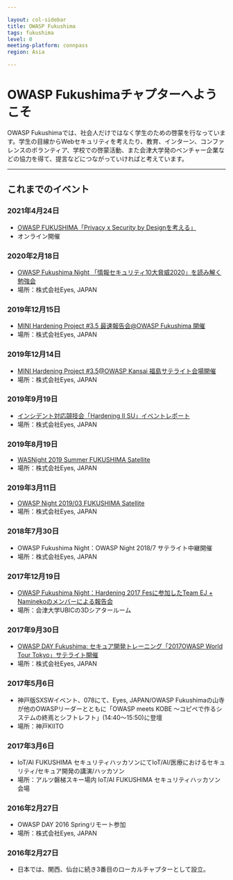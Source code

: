 ```yaml
---

layout: col-sidebar
title: OWASP Fukushima
tags: fukushima
level: 0
meeting-platform: connpass
region: Asia

---
```


# OWASP Fukushimaチャプターへようこそ

OWASP Fukushimaでは、社会人だけではなく学生のための啓蒙を行なっています。学生の目線からWebセキュリティを考えたり、教育、インターン、コンファレンスのボランティア、学校での啓蒙活動、また会津大学発のベンチャー企業などの協力を得て、提言などにつながっていければと考えています。

-----

<!--
## 開催予定のイベント

### 2021年4月24日

* [OWASP FUKUSHIMA「Privacy x Security by Designを考える」](https://owasp-fukushima.connpass.com/event/209957)
* オンライン開催

-----
-->

## これまでのイベント

### 2021年4月24日

* [OWASP FUKUSHIMA「Privacy x Security by Designを考える」](https://owasp-fukushima.connpass.com/event/209957)
* オンライン開催

### 2020年2月18日

* [OWASP Fukushima Night 「情報セキュリティ10大脅威2020」を読み解く勉強会](https://owasp-fukushima.connpass.com/event/166666/)
* 場所：株式会社Eyes, JAPAN

### 2019年12月15日

* [MINI Hardening Project #3.5 最速報告会@OWASP Fukushima 開催](https://owasp-fukushima.connpass.com/event/157000/)
* 場所：株式会社Eyes, JAPAN

### 2019年12月14日

* [MINI Hardening Project #3.5@OWASP Kansai 福島サテライト会場開催](https://owasp-fukushima.connpass.com/event/155918/)
* 場所：株式会社Eyes, JAPAN

### 2019年9月19日

* [インシデント対応競技会「Hardening II SU」イベントレポート](https://owasp-fukushima.connpass.com/event/145080/)
* 場所：株式会社Eyes, JAPAN

### 2019年8月19日

* [WASNight 2019 Summer FUKUSHIMA Satellite](https://owasp-fukushima.connpass.com/event/142725/)
* 場所：株式会社Eyes, JAPAN

### 2019年3月11日

* [OWASP Night 2019/03 FUKUSHIMA Satellite](https://owasp-fukushima.connpass.com/event/123902/)
* 場所：株式会社Eyes, JAPAN

### 2018年7月30日

* OWASP Fukushima Night：OWASP Night 2018/7 サテライト中継開催
* 場所：株式会社Eyes, JAPAN

### 2017年12月19日

* [OWASP Fukushima Night：Hardening 2017 Fesに参加したTeam EJ + Naminekoのメンバーによる報告会](https://owasp-fukushima.connpass.com/event/74921/)
* 場所：会津大学UBICの3Dシアタールーム

### 2017年9月30日

* [OWASP DAY Fukushima: セキュア開発トレーニング「2017OWASP World Tour Tokyo」サテライト開催](https://owasp-fukushima.connpass.com/event/66332/)
* 場所：株式会社Eyes, JAPAN

### 2017年5月6日

* 神戸版SXSWイベント、078にて、Eyes, JAPAN/OWASP Fukushimaの山寺が他のOWASPリーダーとともに「OWASP meets KOBE ～コピペで作るシステムの終焉とシフトレフト」(14:40〜15:50)に登壇
* 場所：神戸KIITO

### 2017年3月6日

* IoT/AI FUKUSHIMA セキュリティハッカソンにてIoT/AI/医療におけるセキュリティ/セキュア開発の講演/ハッカソン
* 場所：アルツ磐梯スキー場内 IoT/AI FUKUSHIMA セキュリティハッカソン会場

### 2016年2月27日

* OWASP DAY 2016 Springリモート参加
* 場所：株式会社Eyes, JAPAN

### 2016年2月27日

* 日本では、関西、仙台に続き3番目のローカルチャプターとして設立。
